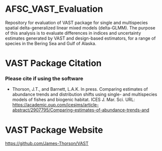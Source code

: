 # AFSC_VAST_Evaluation
Repository for evaluation of VAST package for single and multispecies spatial delta-generalized linear mixed models (delta-GLMM). The purpose of this analysis is to evaluate differences in indices and uncertainty estimates generated by VAST and design-based estimators, for a range of species in the Bering Sea and Gulf of Alaska.

VAST Package Citation
=============
### Please cite if using the software
* Thorson, J.T., and Barnett, L.A.K. In press. Comparing estimates of abundance trends and distribution shifts using single- and multispecies models of fishes and biogenic habitat. ICES J. Mar. Sci. URL: https://academic.oup.com/icesjms/article-abstract/2907795/Comparing-estimates-of-abundance-trends-and

VAST Package Website
=============
https://github.com/James-Thorson/VAST


